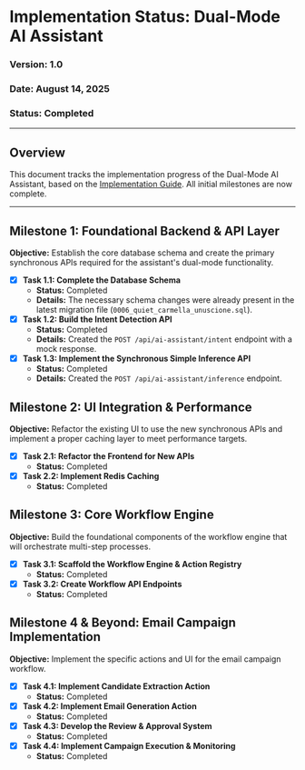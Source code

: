 # Implementation Status: Dual-Mode AI Assistant

### Version: 1.0
### Date: August 14, 2025
### Status: Completed

---

## Overview

This document tracks the implementation progress of the Dual-Mode AI Assistant, based on the [Implementation Guide](./implementation-guides/dual-mode-ai-assistant-implementation-guide.md). All initial milestones are now complete.

---

## Milestone 1: Foundational Backend & API Layer

**Objective:** Establish the core database schema and create the primary synchronous APIs required for the assistant's dual-mode functionality.

-   [x] **Task 1.1: Complete the Database Schema**
    -   **Status:** Completed
    -   **Details:** The necessary schema changes were already present in the latest migration file (`0006_quiet_carmella_unuscione.sql`).
-   [x] **Task 1.2: Build the Intent Detection API**
    -   **Status:** Completed
    -   **Details:** Created the `POST /api/ai-assistant/intent` endpoint with a mock response.
-   [x] **Task 1.3: Implement the Synchronous Simple Inference API**
    -   **Status:** Completed
    -   **Details:** Created the `POST /api/ai-assistant/inference` endpoint.

## Milestone 2: UI Integration & Performance

**Objective:** Refactor the existing UI to use the new synchronous APIs and implement a proper caching layer to meet performance targets.

-   [x] **Task 2.1: Refactor the Frontend for New APIs**
    -   **Status:** Completed
-   [x] **Task 2.2: Implement Redis Caching**
    -   **Status:** Completed

## Milestone 3: Core Workflow Engine

**Objective:** Build the foundational components of the workflow engine that will orchestrate multi-step processes.

-   [x] **Task 3.1: Scaffold the Workflow Engine & Action Registry**
    -   **Status:** Completed
-   [x] **Task 3.2: Create Workflow API Endpoints**
    -   **Status:** Completed

## Milestone 4 & Beyond: Email Campaign Implementation

**Objective:** Implement the specific actions and UI for the email campaign workflow.

-   [x] **Task 4.1: Implement Candidate Extraction Action**
    -   **Status:** Completed
-   [x] **Task 4.2: Implement Email Generation Action**
    -   **Status:** Completed
-   [x] **Task 4.3: Develop the Review & Approval System**
    -   **Status:** Completed
-   [x] **Task 4.4: Implement Campaign Execution & Monitoring**
    -   **Status:** Completed
